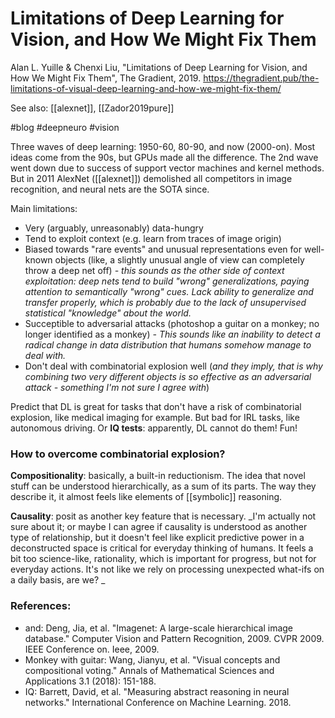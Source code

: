 # Limitations of Deep Learning for Vision, and How We Might Fix Them

Alan L. Yuille & Chenxi Liu, "Limitations of Deep Learning for Vision, and How We Might Fix Them", The Gradient, 2019. https://thegradient.pub/the-limitations-of-visual-deep-learning-and-how-we-might-fix-them/

See also: [[alexnet]], [[Zador2019pure]]

#blog #deepneuro #vision

Three waves of deep learning: 1950-60, 80-90, and now (2000-on). Most ideas come from the 90s, but GPUs made all the difference. The 2nd wave went down due to success of support vector machines and kernel methods. But in 2011 AlexNet ([[alexnet]]) demolished all competitors in image recognition, and neural nets are the SOTA since. 

Main limitations:
* Very (arguably, unreasonably) data-hungry
* Tend to exploit context (e.g. learn from traces of image origin)
* Biased towards "rare events" and unusual representations even for well-known objects (like, a slightly unusual angle of view can completely throw a deep net off) _- this sounds as the other side of context exploitation: deep nets tend to build "wrong" generalizations, paying attention to semantically "wrong" cues. Lack ability to generalize and transfer properly, which is probably due to the lack of unsupervised statistical "knowledge" about the world._
* Succeptible to adversarial attacks (photoshop a guitar on a monkey; no longer identified as a monkey) _- This sounds like an inability to detect a radical change in data distribution that humans somehow manage to deal with._
* Don't deal with combinatorial explosion well (_and they imply, that is why combining two very different objects is so effective as an adversarial attack - something I'm not sure I agree with_)

Predict that DL is great for tasks that don't have a risk of combinatorial explosion, like medical imaging for example. But bad for IRL tasks, like autonomous driving. Or **IQ tests**: apparently, DL cannot do them! Fun!

### How to overcome combinatorial explosion?

**Compositionality**: basically, a built-in reductionism. The idea that novel stuff can be understood hierarchically, as a sum of its parts. The way they describe it, it almost feels like elements of [[symbolic]] reasoning.

**Causality**: posit as another key feature that is necessary. _I'm actually not sure about it; or maybe I can agree if causality is understood as another type of relationship, but it doesn't feel like explicit predictive power in a deconstructed space is critical for everyday thinking of humans. It feels a bit too science-like, rationality, which is important for progress, but not for everyday actions. It's not like we rely on processing unexpected what-ifs on a daily basis, are we? _

### References:

* and: Deng, Jia, et al. "Imagenet: A large-scale hierarchical image database." Computer Vision and Pattern Recognition, 2009. CVPR 2009. IEEE Conference on. Ieee, 2009.
* Monkey with guitar: Wang, Jianyu, et al. "Visual concepts and compositional voting." Annals of Mathematical Sciences and Applications 3.1 (2018): 151-188.
* IQ: Barrett, David, et al. "Measuring abstract reasoning in neural networks." International Conference on Machine Learning. 2018.